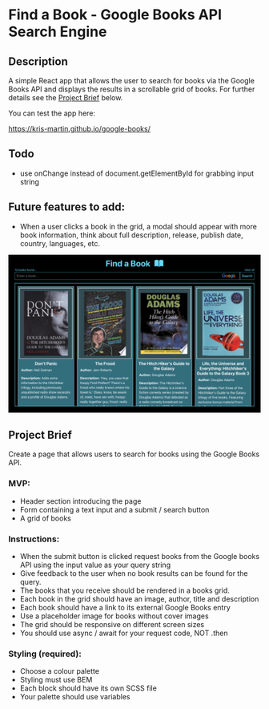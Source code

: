 # Find a Book - Google Books API Search Engine

## Description

A simple React app that allows the user to search for books via the Google Books API and displays the results in a scrollable grid of books. For further details see the [Project Brief](#Project-Brief) below.

You can test the app here:

https://kris-martin.github.io/google-books/

## Todo

-   use onChange instead of document.getElementById for grabbing input string

## Future features to add:

-   When a user clicks a book in the grid, a modal should appear with more book information, think about full description, release, publish date, country, languages, etc.

![Screenshot of Find a Book UI](./Find-a-book-ui.png)

## Project Brief

Create a page that allows users to search for books using the Google Books API.

### MVP:

-   Header section introducing the page
-   Form containing a text input and a submit / search button
-   A grid of books

### Instructions:

-   When the submit button is clicked request books from the Google books API using the input value as your query string
-   Give feedback to the user when no book results can be found for the query.
-   The books that you receive should be rendered in a books grid.
-   Each book in the grid should have an image, author, title and description
-   Each book should have a link to its external Google Books entry
-   Use a placeholder image for books without cover images
-   The grid should be responsive on different screen sizes
-   You should use async / await for your request code, NOT .then

### Styling (required):

-   Choose a colour palette
-   Styling must use BEM
-   Each block should have its own SCSS file
-   Your palette should use variables
